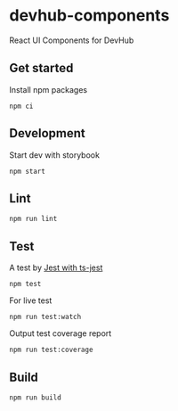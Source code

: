 # devhub-components
React UI Components for DevHub

## Get started

Install npm packages

```
npm ci
```

## Development

Start dev with storybook

```
npm start
```

## Lint

```
npm run lint
```

## Test

A test by [Jest with ts-jest](https://basarat.gitbooks.io/typescript/docs/testing/jest.html)

```
npm test
```

For live test

```
npm run test:watch
```

Output test coverage report

```
npm run test:coverage
```

## Build

```
npm run build
```

